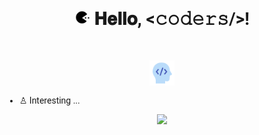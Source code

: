 <style>
  @import url('https://fonts.googleapis.com/css2?family=Roboto&display=swap');

  html, body{
  font-family: 'Roboto', sans-serif !important;
}

</style>
<h1 align="center">
  <a target="_blank">
    <img src="pac.gif" width="24px" style="max-width:100%;">
  </a>
  𝐇𝐞𝐥𝐥𝐨, &lt;𝚌𝚘𝚍𝚎𝚛𝚜/&gt;!
</h1>
<h1 align="center">
  <img src="devbrain.gif" width="40px" style="position: relative; top: 10px;"/>
</h1>

- ♙ Interesting ...

<p align="center">
  <img src="https://github.com/Mastermindx33/Mastermindx33/blob/main/MasterSignP.png">
</p>
